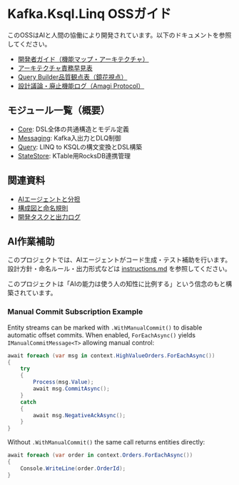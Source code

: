 # Kafka.Ksql.Linq OSSガイド

このOSSはAIと人間の協働により開発されています。以下のドキュメントを参照してください。

- [開発者ガイド（機能マップ・アーキテクチャ）](docs/dev_guide.md)
- [アーキテクチャ責務早見表](docs/arch_overview.md)
- [Query Builder品質観点表（鏡花視点）](docs/querybuilder_kyouka.md)
- [設計議論・廃止機能ログ（Amagi Protocol）](docs/design_decision_log.md)

## モジュール一覧（概要）
- [Core](src/Core): DSL全体の共通構造とモデル定義
- [Messaging](src/Messaging): Kafka入出力とDLQ制御
- [Query](src/Query): LINQ to KSQLの構文変換とDSL構築
- [StateStore](src/StateStore): KTable用RocksDB連携管理

## 関連資料
- [AIエージェントと分担](agents.md)
- [構成図と命名規則](docs/namespaces)
- [開発タスクと出力ログ](tasks/)

## AI作業補助
このプロジェクトでは、AIエージェントがコード生成・テスト補助を行います。  
設計方針・命名ルール・出力形式などは [instructions.md](./instructions.md) を参照してください。

このプロジェクトは「AIの能力は使う人の知性に比例する」という信念のもと構築されています。

### Manual Commit Subscription Example
Entity streams can be marked with `.WithManualCommit()` to disable automatic offset commits.
When enabled, `ForEachAsync()` yields `IManualCommitMessage<T>` allowing manual control:

```csharp
await foreach (var msg in context.HighValueOrders.ForEachAsync())
{
    try
    {
        Process(msg.Value);
        await msg.CommitAsync();
    }
    catch
    {
        await msg.NegativeAckAsync();
    }
}
```

Without `.WithManualCommit()` the same call returns entities directly:

```csharp
await foreach (var order in context.Orders.ForEachAsync())
{
    Console.WriteLine(order.OrderId);
}
```
